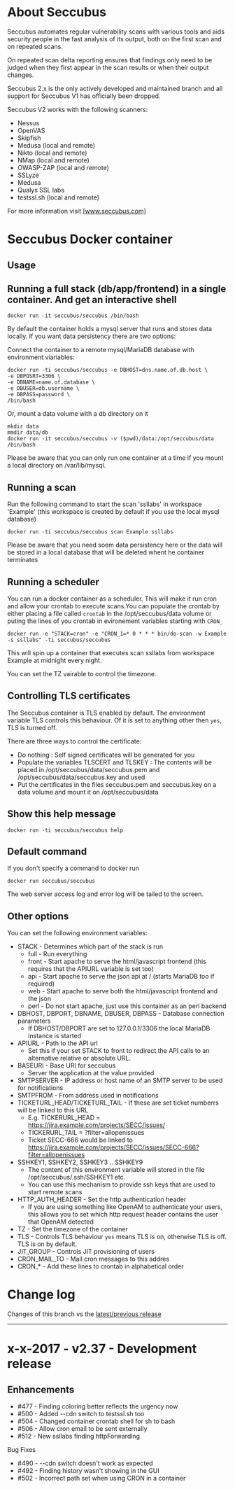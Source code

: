 About Seccubus
==============
Seccubus automates regular vulnerability scans with various tools and aids
security people in the fast analysis of its output, both on the first scan and
on repeated scans.

On repeated scan delta reporting ensures that findings only need to be judged
when they first appear in the scan results or when their output changes.

Seccubus 2.x is the only actively developed and maintained branch and all support
for Seccubus V1 has officially been dropped.

Seccubus V2 works with the following scanners:
* Nessus
* OpenVAS
* Skipfish
* Medusa (local and remote)
* Nikto (local and remote)
* NMap (local and remote)
* OWASP-ZAP (local and remote)
* SSLyze
* Medusa
* Qualys SSL labs
* testssl.sh (local and remote)

For more information visit [www.seccubus.com]

Seccubus Docker container
=========================

Usage
---

Running a full stack (db/app/frontend) in a single container. And get an interactive shell
---

```
docker run -it seccubus/seccubus /bin/bash
```

By default the container holds a mysql server that runs and stores data locally. If you want data persistency there are two options:

Connect the container to a remote mysql/MariaDB database with environment viariables:
```
docker run -ti seccubus/seccubus -e DBHOST=dns.name.of.db.host \
-e DBPOSRT=3306 \
-e DBNAME=name.of.database \
-e DBUSER=db.username \
-e DBPASS=password \
/bin/bash
```

Or, mount a data volume with a db directory on it
```
mkdir data
mmdir data/db
docker run -it seccubus/seccubus -v ($pwd)/data:/opt/seccubus/data /bin/bash
```

Please be aware that you can only run one container at a time if you mount a local directory on /var/lib/mysql.


Running a scan
---
Run the following command to start the scan 'ssllabs' in workspace 'Example' (this workspace is created by default if you use the local mysql database)

```
docker run -ti seccubus/seccubus scan Example ssllabs
```

Please be aware that you need soem data persistency here or the data will be stored in a local database that will be deleted whent he container terminates

Running a scheduler
---
You can run a docker container as a scheduler. This will make it run cron and allow your crontab to execute scans.You can populate the crontab by either placing a file called `crontab` in the /opt/seccubus/data volume or puting the lines of you crontab in evironement variables starting with `CRON_`

```
docker run -e "STACK=cron" -e "CRON_1=* 0 * * * bin/do-scan -w Example -s ssllabs" -ti seccubus/seccubus
```

This will spin up a container that executes scan ssllabs from workspace Example at midnight every night.

You can set the TZ vairable to control the timezone.

Controlling TLS certificates
---
The Seccubus container is TLS enabled by default. The environment variable TLS controls this behaviour. Of it is set to anything other then `yes`, TLS is turned off.

There are three ways to control the certificate:
* Do nothing : Self signed certificates will be generated for you
* Populate the variables TLSCERT and TLSKEY :  The contents will be placed in /opt/seccubus/data/seccubus.pem and /opt/seccubus/data/seccubus.key and used
* Put the certificates in the files seccubus.pem and seccubus.key on a data volume and mount it on /opt/seccubus/data

Show this help message
---
```
docker run -ti seccubus/seccubus help
```

Default command
---
If you don't specify a command to docker run
```
docker run seccubus/seccubus
```
The web server access log and error log will be tailed to the screen.


Other options
---
You can set the following environment variables:

* STACK - Determines which part of the stack is run
  - full - Run everything
  - front - Start apache to serve the html/javascript frontend (this requires that the APIURL variable is set too)
  - api - Start apache to serve the json api at / (starts MariaDB too if required)
  - web - Start apache to serve both the html/javascript frontend and the json
  - perl - Do not start apache, just use this container as an perl backend
* DBHOST, DBPORT, DBNAME, DBUSER, DBPASS - Database connection parameters
  - If DBHOST/DBPORT are set to 127.0.0.1/3306 the local MariaDB instance is started
* APIURL - Path to the API url
  - Set this if your set STACK to front to redirect the API calls to an alternative relative or absolute URL.
* BASEURI - Base URI for seccubus
  - Server the application at the value provided
* SMTPSERVER - IP address or host name of an SMTP server to be used for notifications
* SMTPFROM - From address used in notifications
* TICKETURL_HEAD/TICKETURL_TAIL - If these are set ticket numberrs will be linked to this URL
  - E.g. TICKERURL_HEAD = https://jira.example.com/projects/SECC/issues/
  - TICKERURL_TAIL = ?filter=allopenissues
  - Ticket SECC-666 would be linked to https://jira.example.com/projects/SECC/issues/SECC-666?filter=allopenissues
* SSHKEY1, SSHKEY2, SSHKEY3 .. SSHKEY9
  - The content of this environment variable will stored in the file /opt/seccubus/.ssh/SSHKEY1 etc.
  - You can use this mechanism to provide ssh keys that are used to start remote scans
* HTTP_AUTH_HEADER - Set the http authentication header
  - If you are using something like OpenAM to authenticate your users, this allows you to set which http request header contains the user that OpenAM detected
* TZ - Set the timezone of the container
* TLS - Controls TLS behaviour `yes` means TLS is on, otherwise TLS is off. TLS is on by default.
* JIT_GROUP - Controls JIT provisioning of users
* CRON_MAIL_TO - Mail cron messages to this addres
* CRON_* - Add these lines to crontab in alphabetical order


Change log
==========
Changes of this branch vs the [latest/previous release](https://github.com/schubergphilis/Seccubus/releases/latest)

---

x-x-2017 - v2.37 - Development release
======================================


Enhancements
------------
* #477 - Finding coloring better reflects the urgency now
* #500 - Added --cdn switch to testssl.sh too
* #504 - Changed container crontab shell for sh to bash
* #506 - Allow cron email to be sent externally
* #512 - New ssllabs finding httpForwarding

Bug Fixes
* #490 - --cdn switch doesn't work as expected
* #492 - Finding history wasn't showing in the GUI
* #502 - Incorrect path set when using CRON in a container

